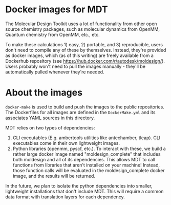 # Docker images for MDT

The Molecular Design Toolkit uses a lot of functionality from other open source chemistry packages, such as molecular dynamics from OpenMM, Quantum chemistry from OpenMM, etc., etc.

To make these calculations 1) easy, 2) portable, and 3) reproducible, users don't need to compile any of these by themselves. Instead, they're provided as docker images, which (as of this writing) are freely available from a Dockerhub repository (see https://hub.docker.com/r/autodesk/moldesign/). Users probably won't need to pull the images manually - they'll be automatically pulled whenever they're needed.


# About the images

`docker-make` is used to build and push the images to the public repositories. The Dockerfiles for all images are defined in the `DockerMake.yml` and its associates YAML sources in this directory.

MDT relies on two types of dependencies:

1. CLI executables (E.g. ambertools utilities like antechamber, tleap). CLI executables come in their own lightweight images.
2. Python libraries (openmm, pyscf, etc.). To interact with these, we build a rather large docker image named "moldesign_complete" that includes both moldesign and all of its dependencies. This allows MDT to call functions from libraries that aren't installed on your machine! Instead, those function calls will be evaluated in the moldesign_complete docker image, and the results will be returned.

In the future, we plan to isolate the python dependencies into smaller, lightweight installations that don't include MDT. This will require a common data format with translation layers for each dependency.

